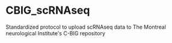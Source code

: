 # CBIG_scRNAseq
Standardized protocol to upload scRNAseq data to The Montreal neurological Institute's C-BIG repository
